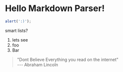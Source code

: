 # Hello Markdown Parser!

```javascript
alert(':)');
```

smart lists?

1. lets see
2. foo
3. Bar


> "Dont Believe Everything you read on the internet"  
> --- Abraham Lincoln

